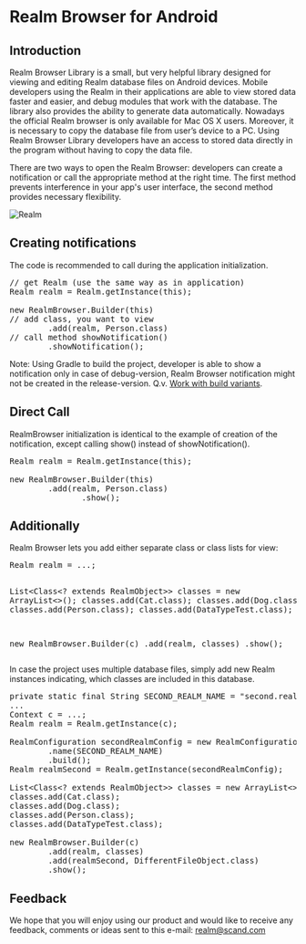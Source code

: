 <h1>Realm Browser for Android</h1>
<h2>Introduction</h2>
<p>Realm Browser Library is a small, but very helpful library designed for viewing and editing Realm database files on Android devices. Mobile developers using the Realm in their applications are able to view stored data faster and easier, and debug modules that work with the database. The library also provides the ability to generate data automatically.
Nowadays the official Realm browser is only available for Mac OS X users. Moreover, it is necessary to copy the database file from user’s device to a PC. Using Realm Browser Library developers have an access to stored data directly in the program without having to copy the data file.</p>
<p>There are two ways to open the Realm Browser: developers can create a notification or call the appropriate method at the right time. The first method prevents interference in your app's user interface, the second method provides necessary flexibility.</p>

<p><img alt="Realm" src="http://scand.com/products/realmbrowser/images/realm-android.png" border="0" align="center"></p>

<h2>Creating notifications</h2>
<p>The code is recommended to call during the application initialization.</p>

<pre class="brush: java; gutter: true; toolbar: false;">// get Realm (use the same way as in application)
Realm realm = Realm.getInstance(this);

new RealmBrowser.Builder(this)
// add class, you want to view
        .add(realm, Person.class)
// call method showNotification()
        .showNotification();
</pre>

<p>Note: Using Gradle to build the project, developer is able to show a notification only in case of debug-version, Realm Browser notification might not be created in the release-version. Q.v. <a href="https://developer.android.com/tools/building/configuring-gradle.html#workBuildVariants">Work with build variants</a>.</p>

<h2 class="no-border">Direct Call</h2>
<p>RealmBrowser initialization is identical to the example of creation of the notification, except calling show() instead of showNotification().</p>

<pre class="brush: java; gutter: true; toolbar: false;">Realm realm = Realm.getInstance(this);

new RealmBrowser.Builder(this)
        .add(realm, Person.class)
        	   .show();
</pre>


<h2 class="no-border">Additionally</h2>
<p>Realm Browser lets you add either separate class or class lists for view:</p>
<pre class="brush: java; gutter: true; toolbar: false;">Realm realm = ...;

List&lt;Class&lt;? extends RealmObject&gt;&gt; classes = new ArrayList&lt;&gt;();
classes.add(Cat.class);
classes.add(Dog.class);
classes.add(Person.class);
classes.add(DataTypeTest.class);

new RealmBrowser.Builder(c)
        .add(realm, classes)
        .show();
</pre>

<p>In case the project uses multiple database files, simply add new Realm instances indicating, which classes are included in this database.</p>


<pre class="brush: java; gutter: true; toolbar: false;">private static final String SECOND_REALM_NAME = "second.realm";
...
Context c = ...;
Realm realm = Realm.getInstance(c);

RealmConfiguration secondRealmConfig = new RealmConfiguration.Builder(c)
        .name(SECOND_REALM_NAME)
        .build();
Realm realmSecond = Realm.getInstance(secondRealmConfig);

List&lt;Class&lt;? extends RealmObject&gt;&gt; classes = new ArrayList&lt;&gt;();
classes.add(Cat.class);
classes.add(Dog.class);
classes.add(Person.class);
classes.add(DataTypeTest.class);

new RealmBrowser.Builder(c)
        .add(realm, classes)
        .add(realmSecond, DifferentFileObject.class)
        .show();
</pre>

<h2 class="no-border">Feedback</h2>
<p>We hope that you will enjoy using our product and would like to receive any feedback, comments or ideas sent to this e-mail: <a href="mailto:realm@scand.com">realm@scand.com</a></p>

